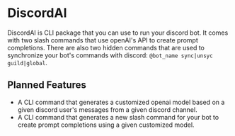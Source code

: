 # DiscordAI

DiscordAI is CLI package that you can use to run your discord bot. It comes with two slash commands that use openAI's API to create prompt completions. There are also two hidden commands that are used to synchronize your bot's commands with discord: `@bot_name sync|unsyc guild|global`.

## Planned Features

- A CLI command that generates a customized openai model based on a given discord user's messages from a given discord channel.
- A CLI command that generates a new slash command for your bot to create prompt completions using a given customized model.